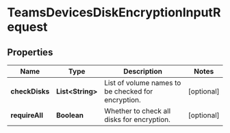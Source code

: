 

# TeamsDevicesDiskEncryptionInputRequest


## Properties

| Name | Type | Description | Notes |
|------------ | ------------- | ------------- | -------------|
|**checkDisks** | **List&lt;String&gt;** | List of volume names to be checked for encryption. |  [optional] |
|**requireAll** | **Boolean** | Whether to check all disks for encryption. |  [optional] |




